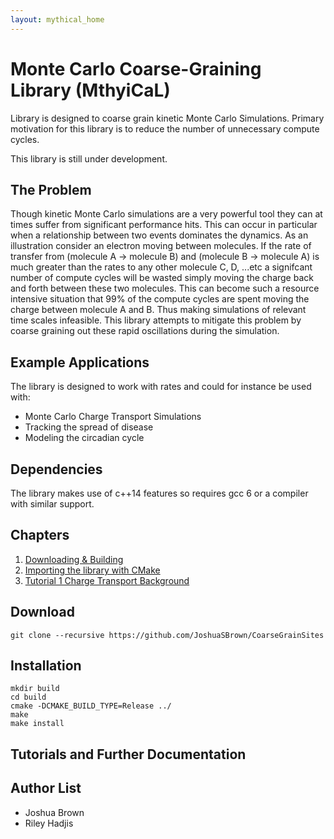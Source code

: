 ```yaml
---
layout: mythical_home
--- 
```


# Monte Carlo Coarse-Graining Library (MthyiCaL)

Library is designed to coarse grain kinetic Monte Carlo Simulations. Primary motivation for this library is to reduce the number of unnecessary compute cycles.

This library is still under development. 

## The Problem

Though kinetic Monte Carlo simulations are a very powerful tool they can at times suffer from significant performance hits. This can occur in particular when a relationship between two events dominates the dynamics. As an illustration consider an electron moving between molecules. If the rate of transfer from (molecule A -> molecule B) and (molecule B -> molecule A) is much greater than the rates to any other molecule C, D, ...etc a signifcant number of compute cycles will be wasted simply moving the charge back and forth between these two molecules. This can become such a resource intensive situation that 99% of the compute cycles are spent moving the charge between molecule A and B. Thus making simulations of relevant time scales infeasible. This library attempts to mitigate this problem by coarse graining out these rapid oscillations during the simulation.  

## Example Applications

The library is designed to work with rates and could for instance be used with:
 * Monte Carlo Charge Transport Simulations
 * Tracking the spread of disease
 * Modeling the circadian cycle
 
## Dependencies

The library makes use of c++14 features so requires gcc 6 or a compiler with similar support. 

## Chapters

1. [Downloading & Building](./mythical_dowloading_building.html)
2. [Importing the library with CMake](./mythical_importing_cmake.html)
3. [Tutorial 1 Charge Transport Background](./mythical_background.html)

## Download
    
    git clone --recursive https://github.com/JoshuaSBrown/CoarseGrainSites

## Installation 

    mkdir build
    cd build
    cmake -DCMAKE_BUILD_TYPE=Release ../
    make 
    make install

## Tutorials and Further Documentation
 
## Author List

* Joshua Brown
* Riley Hadjis
